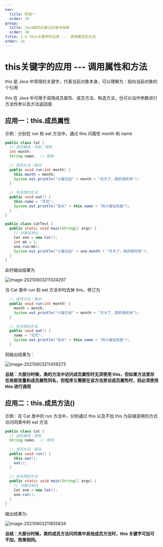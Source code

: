 ```yaml
---
nav:
  title: 阶段一
  order: 10
group:
  title: Java面向对象之封装与继承
  order: 30
title: 2.4 this关键字的应用 --- 调用属性和方法
order: 14
---
```


# this关键字的应用 --- 调用属性和方法

this 是 Java 中常用的关键字，代表当前对象本身，可以理解为：指向当前对象的个引用

this 在 Java 中可用于调用成员属性、成员方法、构造方法，也可以当作参数进行方法传参以及方法返回值

## 应用一：this.成员属性

示例：分别在 run 和 eat 方法中，通过 this 问属性 month 和 name

```java
public class Cat {
  // 成员属性：年龄，昵称
  int month;
  String name;	// 昵称
  
  // 成员方法：跑动
  public void run(int month) {
    this.month = month;
    System.out.println("小猫已经" + month + "月大了，跑的很欢快");
  }
  
  // 吃东西的方法
  public void eat() {
    this.name = "花花";
    System.out.println("名叫" + this.name + "的小猫在吃鱼");
  }
}
```

```java
public class CatTest {
  public static void main(String[] args) {
    // 对象实例化
    Cat one = new Cat();
    int mh = 1;
    one.run(mh);
    System.out.println("小猫已经" + one.month + "月大了，跑的很欢快");
  }
}
```

此时输出结果为

![image-20210603211324297](https://wsk-mweb.oss-cn-hangzhou.aliyuncs.com/ipic/2021-06-03-131326.png)

当 Cat 类中 run 和 eat 方法中均去掉 this，修订为

```java
  // 成员方法：跑动
  public void run(int month) {
    month = month;
    System.out.println("小猫已经" + month + "月大了，跑的很欢快");
  }
  
  // 吃东西的方法
  public void eat() {
    name = "花花";
    System.out.println("名叫" + this.name + "的小猫在吃鱼");
  }
```

则输出结果为：

![image-20210603211459273](https://wsk-mweb.oss-cn-hangzhou.aliyuncs.com/ipic/2021-06-03-131501.png)

**总结：大部分时候，类的方法中访问成员属性时无须使用 this，但如果方法里存在局部变量和成员属性同名，但程序又需要在该方法里访成员属性时，则必须使用 this 进行调用**

## 应用二：this.成员方法()

示例：在 Cat 类中的 run 方法中，分别通过 this 以及不加 this 为前缀调用的方式访问同类中的 eat 方法

```java
public class Cat {
  // 成员属性：昵称
  String name;	// 昵称
  
  // 成员方法：跑动
  public void run() {
    this.eat();
    eat();
  }
  
  // 吃东西的方法
  public static void main(String[] args) {
    // 对象实例化
    Cat one = new Cat();
    one.run();
  }
}
```

输出结果为:

![image-20210603211855834](https://wsk-mweb.oss-cn-hangzhou.aliyuncs.com/ipic/2021-06-03-131857.png)

**总结：大部分时候，类的成员方法问同类中具他成员方法时，this 关键字可加可不加，效果相同。**